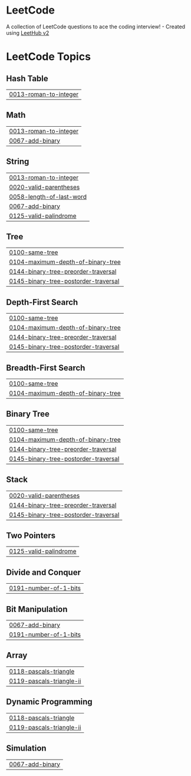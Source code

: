 # LeetCode
A collection of LeetCode questions to ace the coding interview! - Created using [LeetHub v2](https://github.com/arunbhardwaj/LeetHub-2.0)

<!---LeetCode Topics Start-->
# LeetCode Topics
## Hash Table
|  |
| ------- |
| [0013-roman-to-integer](https://github.com/mahendran29/LeetCode/tree/master/0013-roman-to-integer) |
## Math
|  |
| ------- |
| [0013-roman-to-integer](https://github.com/mahendran29/LeetCode/tree/master/0013-roman-to-integer) |
| [0067-add-binary](https://github.com/mahendran29/LeetCode/tree/master/0067-add-binary) |
## String
|  |
| ------- |
| [0013-roman-to-integer](https://github.com/mahendran29/LeetCode/tree/master/0013-roman-to-integer) |
| [0020-valid-parentheses](https://github.com/mahendran29/LeetCode/tree/master/0020-valid-parentheses) |
| [0058-length-of-last-word](https://github.com/mahendran29/LeetCode/tree/master/0058-length-of-last-word) |
| [0067-add-binary](https://github.com/mahendran29/LeetCode/tree/master/0067-add-binary) |
| [0125-valid-palindrome](https://github.com/mahendran29/LeetCode/tree/master/0125-valid-palindrome) |
## Tree
|  |
| ------- |
| [0100-same-tree](https://github.com/mahendran29/LeetCode/tree/master/0100-same-tree) |
| [0104-maximum-depth-of-binary-tree](https://github.com/mahendran29/LeetCode/tree/master/0104-maximum-depth-of-binary-tree) |
| [0144-binary-tree-preorder-traversal](https://github.com/mahendran29/LeetCode/tree/master/0144-binary-tree-preorder-traversal) |
| [0145-binary-tree-postorder-traversal](https://github.com/mahendran29/LeetCode/tree/master/0145-binary-tree-postorder-traversal) |
## Depth-First Search
|  |
| ------- |
| [0100-same-tree](https://github.com/mahendran29/LeetCode/tree/master/0100-same-tree) |
| [0104-maximum-depth-of-binary-tree](https://github.com/mahendran29/LeetCode/tree/master/0104-maximum-depth-of-binary-tree) |
| [0144-binary-tree-preorder-traversal](https://github.com/mahendran29/LeetCode/tree/master/0144-binary-tree-preorder-traversal) |
| [0145-binary-tree-postorder-traversal](https://github.com/mahendran29/LeetCode/tree/master/0145-binary-tree-postorder-traversal) |
## Breadth-First Search
|  |
| ------- |
| [0100-same-tree](https://github.com/mahendran29/LeetCode/tree/master/0100-same-tree) |
| [0104-maximum-depth-of-binary-tree](https://github.com/mahendran29/LeetCode/tree/master/0104-maximum-depth-of-binary-tree) |
## Binary Tree
|  |
| ------- |
| [0100-same-tree](https://github.com/mahendran29/LeetCode/tree/master/0100-same-tree) |
| [0104-maximum-depth-of-binary-tree](https://github.com/mahendran29/LeetCode/tree/master/0104-maximum-depth-of-binary-tree) |
| [0144-binary-tree-preorder-traversal](https://github.com/mahendran29/LeetCode/tree/master/0144-binary-tree-preorder-traversal) |
| [0145-binary-tree-postorder-traversal](https://github.com/mahendran29/LeetCode/tree/master/0145-binary-tree-postorder-traversal) |
## Stack
|  |
| ------- |
| [0020-valid-parentheses](https://github.com/mahendran29/LeetCode/tree/master/0020-valid-parentheses) |
| [0144-binary-tree-preorder-traversal](https://github.com/mahendran29/LeetCode/tree/master/0144-binary-tree-preorder-traversal) |
| [0145-binary-tree-postorder-traversal](https://github.com/mahendran29/LeetCode/tree/master/0145-binary-tree-postorder-traversal) |
## Two Pointers
|  |
| ------- |
| [0125-valid-palindrome](https://github.com/mahendran29/LeetCode/tree/master/0125-valid-palindrome) |
## Divide and Conquer
|  |
| ------- |
| [0191-number-of-1-bits](https://github.com/mahendran29/LeetCode/tree/master/0191-number-of-1-bits) |
## Bit Manipulation
|  |
| ------- |
| [0067-add-binary](https://github.com/mahendran29/LeetCode/tree/master/0067-add-binary) |
| [0191-number-of-1-bits](https://github.com/mahendran29/LeetCode/tree/master/0191-number-of-1-bits) |
## Array
|  |
| ------- |
| [0118-pascals-triangle](https://github.com/mahendran29/LeetCode/tree/master/0118-pascals-triangle) |
| [0119-pascals-triangle-ii](https://github.com/mahendran29/LeetCode/tree/master/0119-pascals-triangle-ii) |
## Dynamic Programming
|  |
| ------- |
| [0118-pascals-triangle](https://github.com/mahendran29/LeetCode/tree/master/0118-pascals-triangle) |
| [0119-pascals-triangle-ii](https://github.com/mahendran29/LeetCode/tree/master/0119-pascals-triangle-ii) |
## Simulation
|  |
| ------- |
| [0067-add-binary](https://github.com/mahendran29/LeetCode/tree/master/0067-add-binary) |
<!---LeetCode Topics End-->